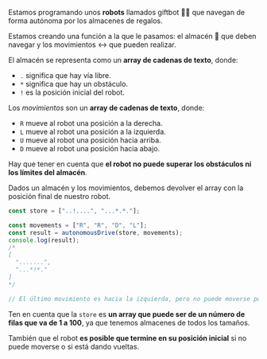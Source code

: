 Estamos programando unos **robots** llamados giftbot 🤖🎁 que navegan de forma autónoma por los almacenes de regalos.

Estamos creando una función a la que le pasamos: el almacén 🏬 que deben navegar y los movimientos ↔️ que pueden realizar.

El almacén se representa como un **array de cadenas de texto**, donde:

- `.` significa que hay vía libre.
- `*` significa que hay un obstáculo.
- `!` es la posición inicial del robot.

Los _movimientos_ son un **array de cadenas de texto**, donde:

- `R` mueve al robot una posición a la derecha.
- `L` mueve al robot una posición a la izquierda.
- `U` mueve al robot una posición hacia arriba.
- `D` mueve al robot una posición hacia abajo.

Hay que tener en cuenta que **el robot no puede superar los obstáculos ni los límites del almacén**.

Dados un almacén y los movimientos, debemos devolver el array con la posición final de nuestro robot.

```javascript
const store = ["..!....", "...*.*."];

const movements = ["R", "R", "D", "L"];
const result = autonomousDrive(store, movements);
console.log(result);
/*
[
  ".......",
  "...*!*."
]
*/

// El último movimiento es hacia la izquierda, pero no puede moverse porque hay un obstáculo.
```

Ten en cuenta que la `store` es **un array que puede ser de un número de filas que va de 1 a 100**, ya que tenemos almacenes de todos los tamaños.

También que el robot **es posible que termine en su posición inicial** si no puede moverse o si está dando vueltas.
